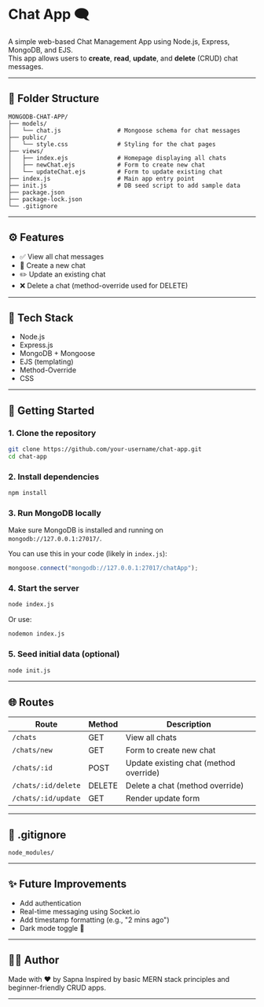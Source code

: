 # Chat App 🗨️

A simple web-based Chat Management App using Node.js, Express, MongoDB, and EJS.  
This app allows users to **create**, **read**, **update**, and **delete** (CRUD) chat messages.

---

## 📁 Folder Structure

```
MONGODB-CHAT-APP/
├── models/
│   └── chat.js                # Mongoose schema for chat messages
├── public/
│   └── style.css              # Styling for the chat pages
├── views/
│   ├── index.ejs              # Homepage displaying all chats
│   ├── newChat.ejs            # Form to create new chat
│   └── updateChat.ejs         # Form to update existing chat
├── index.js                   # Main app entry point
├── init.js                    # DB seed script to add sample data
├── package.json
├── package-lock.json
└── .gitignore
```

---

## ⚙️ Features

- ✅ View all chat messages  
- 📝 Create a new chat  
- ✏️ Update an existing chat  
- ❌ Delete a chat (method-override used for DELETE)

---

## 🔧 Tech Stack

- Node.js
- Express.js
- MongoDB + Mongoose
- EJS (templating)
- Method-Override
- CSS

---

## 🚀 Getting Started

### 1. Clone the repository

```bash
git clone https://github.com/your-username/chat-app.git
cd chat-app
```

### 2. Install dependencies

```bash
npm install
```

### 3. Run MongoDB locally

Make sure MongoDB is installed and running on `mongodb://127.0.0.1:27017/`.

You can use this in your code (likely in `index.js`):

```js
mongoose.connect("mongodb://127.0.0.1:27017/chatApp");
```

### 4. Start the server

```bash
node index.js
```

Or use:

```bash
nodemon index.js
```

### 5. Seed initial data (optional)

```bash
node init.js
```

---

## 🌐 Routes

| Route                  | Method | Description                     |
|-----------------------|--------|---------------------------------|
| `/chats`              | GET    | View all chats                  |
| `/chats/new`          | GET    | Form to create new chat         |
| `/chats/:id`          | POST   | Update existing chat (method override) |
| `/chats/:id/delete`   | DELETE | Delete a chat (method override) |
| `/chats/:id/update`   | GET    | Render update form              |

---

## 📄 .gitignore

```gitignore
node_modules/
```

---

## ✨ Future Improvements

- Add authentication
- Real-time messaging using Socket.io
- Add timestamp formatting (e.g., "2 mins ago")
- Dark mode toggle 🌙

---


## 👩‍💻 Author

Made with ❤️ by Sapna 
Inspired by basic MERN stack principles and beginner-friendly CRUD apps.

---
